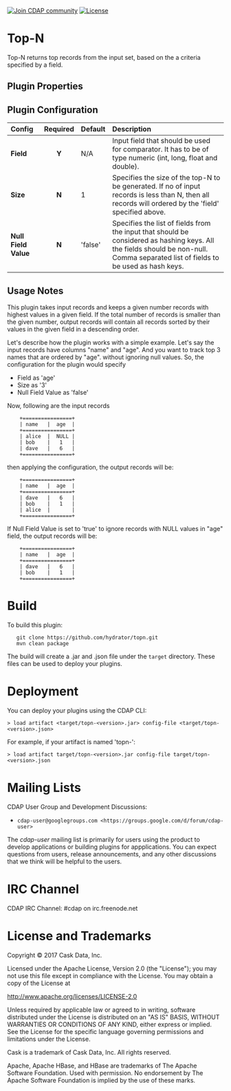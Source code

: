 <a href="https://cdap-users.herokuapp.com/"><img alt="Join CDAP community" src="https://cdap-users.herokuapp.com/badge.svg?t=1"/></a> [![License](https://img.shields.io/badge/License-Apache%202.0-blue.svg)](https://opensource.org/licenses/Apache-2.0)

# Top-N

Top-N returns top records from the input set, based on the a criteria specified by a field.


## Plugin Properties
Plugin Configuration
---------------------

| Config | Required | Default | Description |
| :------------ | :------: | :----- | :---------- |
| **Field** | **Y** | N/A | Input field that should be used for comparator. It has to be of type numeric (int, long, float and double).|
| **Size** | **N** | 1 | Specifies the size of the top-N to be generated. If no of input records is less than N, then all records will ordered by the 'field' specified above.  |
| **Null Field Value** | **N** | 'false' | Specifies the list of fields from the input that should be considered as hashing keys. All the fields should be non-null. Comma separated list of fields to be used as hash keys. |


## Usage Notes

This plugin takes input records and keeps a given number records with highest values
in a given field. If the total number of records is smaller than the given number,
output records will contain all records sorted by their values in the given field in a
descending order.

Let's describe how the plugin works with a simple example. Let's say the input records
have columns "name" and "age". And you want to track top 3 names that are ordered by "age".
without ignoring null values. So, the configuration for the plugin would specify

* Field as 'age'
* Size as '3'
* Null Field Value as 'false'

Now, following are the input records

```
    +================+
    | name   |  age  |
    +================+
    | alice  |  NULL |
    | bob    |   1   |
    | dave   |   6   |
    +================+
```

then applying the configuration, the output records will be:

```
    +================+
    | name   |  age  |
    +================+
    | dave   |   6   |
    | bob    |   1   |
    | alice  |       |
    +================+
```

If Null Field Value is set to 'true' to ignore records with NULL values in "age" field, the output records will be:

```
    +================+
    | name   |  age  |
    +================+
    | dave   |   6   |
    | bob    |   1   |
    +================+
```

# Build
To build this plugin:

```
   git clone https://github.com/hydrator/topn.git
   mvn clean package
```    

The build will create a .jar and .json file under the ``target`` directory.
These files can be used to deploy your plugins.

# Deployment

You can deploy your plugins using the CDAP CLI:

    > load artifact <target/topn-<version>.jar> config-file <target/topn-<version>.json>

For example, if your artifact is named 'topn-<version>':

    > load artifact target/topn-<version>.jar config-file target/topn-<version>.json
    
# Mailing Lists

CDAP User Group and Development Discussions:

* `cdap-user@googlegroups.com <https://groups.google.com/d/forum/cdap-user>`

The *cdap-user* mailing list is primarily for users using the product to develop
applications or building plugins for appplications. You can expect questions from 
users, release announcements, and any other discussions that we think will be helpful 
to the users.

# IRC Channel

CDAP IRC Channel: #cdap on irc.freenode.net


# License and Trademarks

Copyright © 2017 Cask Data, Inc.

Licensed under the Apache License, Version 2.0 (the "License"); you may not use this file except
in compliance with the License. You may obtain a copy of the License at

http://www.apache.org/licenses/LICENSE-2.0

Unless required by applicable law or agreed to in writing, software distributed under the 
License is distributed on an "AS IS" BASIS, WITHOUT WARRANTIES OR CONDITIONS OF ANY KIND, 
either express or implied. See the License for the specific language governing permissions 
and limitations under the License.

Cask is a trademark of Cask Data, Inc. All rights reserved.

Apache, Apache HBase, and HBase are trademarks of The Apache Software Foundation. Used with
permission. No endorsement by The Apache Software Foundation is implied by the use of these marks. 
